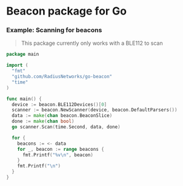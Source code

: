 # Beacon package for Go

### Example: Scanning for beacons
> This package currently only works with a BLE112 to scan

```go
package main

import (
  "fmt"
  "github.com/RadiusNetworks/go-beacon"
  "time"
)

func main() {
  device := beacon.BLE112Devices()[0]
  scanner := beacon.NewScanner(device, beacon.DefaultParsers())
  data := make(chan beacon.BeaconSlice)
  done := make(chan bool)
  go scanner.Scan(time.Second, data, done)

  for {
    beacons := <- data
    for _, beacon := range beacons {
      fmt.Printf("%v\n", beacon)
    }
    fmt.Printf("\n")
  }
}
```
